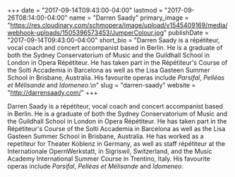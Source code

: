 +++
date = "2017-09-14T09:43:00-04:00"
lastmod = "2017-09-26T08:14:00-04:00"
name = "Darren Saady"
primary_image = "https://res.cloudinary.com/schmopera/image/upload/v1545409169/media/webhook-uploads/1505396573453/JumperColour.jpg"
publishDate = "2017-09-14T09:43:00-04:00"
short_bio = "Darren Saady is a répétiteur, vocal coach and concert accompanist based in Berlin. He is a graduate of both the Sydney Conservatorium of Music and the Guildhall School in London in Opera Répétiteur. He has taken part in the Répétiteur&#039;s Course of the Solti Accademia in Barcelona as well as the Lisa Gasteen Summer School in Brisbane, Australia. His favourite operas include *Parsifal*, *Pelléas et Mélisande* and *Idomeneo*.\n"
slug = "darren-saady"
website = "http://darrensaady.com/"
+++

Darren Saady is a répétiteur, vocal coach and concert accompanist based in Berlin. He is a graduate of both the Sydney Conservatorium of Music and the Guildhall School in London in Opera Répétiteur. He has taken part in the Répétiteur's Course of the Solti Accademia in Barcelona as well as the Lisa Gasteen Summer School in Brisbane, Australia. He has worked as a repetiteur for Theater Koblenz in Germany, as well as staff répétiteur at the Internationale OpernWerkstatt, in Sigriswil, Switzerland, and the Music Academy International Summer Course in Trentino, Italy. His favourite operas include *Parsifal*, *Pelléas et Mélisande* and *Idomeneo*.

